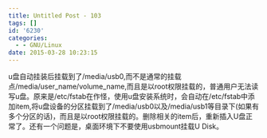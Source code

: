```yaml
---
title: Untitled Post - 103
tags: []
id: '6230'
categories:
  - - GNU/Linux
date: 2015-03-28 10:23:15
---
```


u盘自动挂装后挂载到了/media/usb0,而不是通常的挂载点/media/user_name/volume_name,而且是以root权限挂载的，普通用户无法读写u盘。原来是/etc/fstab在作怪，使用u盘安装系统时，会自动在/etc/fstab中添加item,将u盘设备的分区挂载到了/media/usb0以及/media/usb1等目录下(如果有多个分区的话)，而且是以root权限挂载的。删除相关的item后，重新插入U盘正常了。还有一个问题是，桌面环境下不要使用usbmount挂载U Disk。